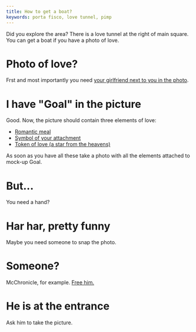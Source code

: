 ```yaml
---
title: How to get a boat?
keywords: porta fisco, love tunnel, pimp
---
```


Did you explore the area? There is a love tunnel at the right of main square. You can get a boat if you have a photo of love.

# Photo of love?
Frst and most importantly you need [your girlfriend next to you in the photo](025-mock-goal.md).

# I have "Goal" in the picture
Good. Now, the picture should contain three elements of love:
 - [Romantic meal](110-romantic-meal.md)
 - [Symbol of your attachment](140-symbol.md)
 - [Token of love (a star from the heavens)](120-star.md)

As soon as you have all these take a photo with all the elements attached to mock-up Goal.

# But...
You need a hand?

# Har har, pretty funny
Maybe you need someone to snap the photo.

# Someone?
McChronicle, for example. [Free him.](100-mcchronicle.md)

# He is at the entrance
Ask him to take the picture.
